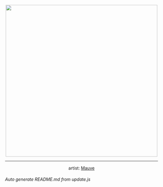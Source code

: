 
<p align="center">
  <img width="500" src="https://nekos.best/api/v2/neko/0314.png">
  <hr/>
  <center>
    artist: <a href="https://www.pixiv.net/en/artworks/91289870">Mauve</a>
  </center>
</p>


###### Auto generate README.md from update.js

